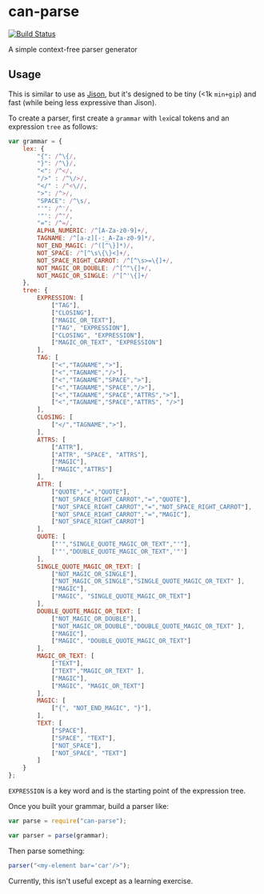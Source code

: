 # can-parse

[![Build Status](https://travis-ci.org/canjs/can-parse.png?branch=master)](https://travis-ci.org/canjs/can-parse)

A simple context-free parser generator

## Usage

This is similar to use as [Jison](http://zaa.ch/jison/), but it's designed to be
tiny (<1k `min+gip`) and fast (while being less expressive than Jison).

To create a parser, first create a `grammar` with `lex`ical tokens and
an expression `tree` as follows:

```js
var grammar = {
	lex: {
		"{": /^\{/,
		"}": /^\}/,
		"<": /^</,
		"/>" : /^\/>/,
		"</" : /^<\//,
		">": /^>/,
		"SPACE": /^\s/,
		"'": /^'/,
		'"': /^"/,
		"=": /^=/,
		ALPHA_NUMERIC: /^[A-Za-z0-9]+/,
		TAGNAME: /^[a-z][-:_A-Za-z0-9]*/,
		NOT_END_MAGIC: /^([^\}]*)/,
		NOT_SPACE: /^[^\s\{\}<]+/,
		NOT_SPACE_RIGHT_CARROT: /^[^\s>=\{]+/,
		NOT_MAGIC_OR_DOUBLE: /^[^"\{]+/,
		NOT_MAGIC_OR_SINGLE: /^[^'\{]+/
	},
	tree: {
		EXPRESSION: [
			["TAG"],
			["CLOSING"],
			["MAGIC_OR_TEXT"],
			["TAG", "EXPRESSION"],
			["CLOSING", "EXPRESSION"],
			["MAGIC_OR_TEXT", "EXPRESSION"]
		],
		TAG: [
			["<","TAGNAME",">"],
			["<","TAGNAME","/>"],
			["<","TAGNAME","SPACE",">"],
			["<","TAGNAME","SPACE","/>"],
			["<","TAGNAME","SPACE","ATTRS",">"],
			["<","TAGNAME","SPACE","ATTRS", "/>"]
		],
		CLOSING: [
			["</","TAGNAME",">"],
		],
		ATTRS: [
			["ATTR"],
			["ATTR", "SPACE", "ATTRS"],
			["MAGIC"],
			["MAGIC","ATTRS"]
		],
		ATTR: [
			["QUOTE","=","QUOTE"],
			["NOT_SPACE_RIGHT_CARROT","=","QUOTE"],
			["NOT_SPACE_RIGHT_CARROT","=","NOT_SPACE_RIGHT_CARROT"],
			["NOT_SPACE_RIGHT_CARROT","=","MAGIC"],
			["NOT_SPACE_RIGHT_CARROT"]
		],
		QUOTE: [
			["'","SINGLE_QUOTE_MAGIC_OR_TEXT","'"],
			['"',"DOUBLE_QUOTE_MAGIC_OR_TEXT",'"']
		],
		SINGLE_QUOTE_MAGIC_OR_TEXT: [
			["NOT_MAGIC_OR_SINGLE"],
			["NOT_MAGIC_OR_SINGLE","SINGLE_QUOTE_MAGIC_OR_TEXT" ],
			["MAGIC"],
			["MAGIC", "SINGLE_QUOTE_MAGIC_OR_TEXT"]
		],
		DOUBLE_QUOTE_MAGIC_OR_TEXT: [
			["NOT_MAGIC_OR_DOUBLE"],
			["NOT_MAGIC_OR_DOUBLE","DOUBLE_QUOTE_MAGIC_OR_TEXT" ],
			["MAGIC"],
			["MAGIC", "DOUBLE_QUOTE_MAGIC_OR_TEXT"]
		],
		MAGIC_OR_TEXT: [
			["TEXT"],
			["TEXT","MAGIC_OR_TEXT" ],
			["MAGIC"],
			["MAGIC", "MAGIC_OR_TEXT"]
		],
		MAGIC: [
			["{", "NOT_END_MAGIC", "}"],
		],
		TEXT: [
			["SPACE"],
			["SPACE", "TEXT"],
			["NOT_SPACE"],
			["NOT_SPACE", "TEXT"]
		]
	}
};
```

`EXPRESSION` is a key word and is the starting point of the expression tree.  

Once you built your grammar, build a parser like:

```js
var parse = require("can-parse");

var parser = parse(grammar);
```


Then parse something:

```js
parser("<my-element bar='car'/>");
```

Currently, this isn't useful except as a learning exercise.  
